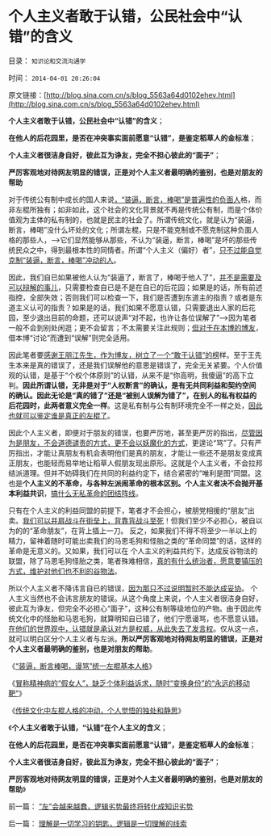 # 个人主义者敢于认错，公民社会中“认错”的含义

目录： `知识论和交流沟通学` 

时间： `2014-04-01 20:26:04` 

原文链接：[http://blog.sina.com.cn/s/blog_5563a64d0102ehev.html](http://blog.sina.com.cn/s/blog_5563a64d0102ehev.html)

**个人主义者敢于认错，公民社会中“认错”的含义**；

**在他人的后花园里，是否在冲突事实面前愿意“认错”，是鉴定稻草人的金标准**；

**个人主义者很洁身自好，彼此互为诤友，完全不担心彼此的“面子”**；

**严厉客观地对待网友明显的错误，正是对个人主义者最明确的鉴别，也是对朋友的帮助**

对于传统公有制中成长的国人来说[，“装逼，断言，棒喝”是普遍性的负面人](../../../2014/3/28/“装逼，断言棒喝，谩骂”统一左棍基本人格.md)格，而非左棍所独有；如非如此，这个社会的文化背景就不再是传统公有制，而是个体价值观为主体的私有制的，也就是民主的社会了。所谓传统文化，就是认为“装逼，断言，棒喝”没什么坏处的文化；所谓左棍，只是不能克制或不愿克制这种负面人格的那些人，——>它们显然能够从那些，不认为“装逼，断言，棒喝”是坏的那些传统民众之中，得到最根本性的同情者。所谓“个人主义（偏好）者”，[只不过能自觉克制“装逼，断言，棒喝”冲动的人](../../../2009/7/26/极左生命力取决于右派的人格心魔.md)。

因此，我们自已如果被他人认为“装逼了，断言了，棒喝于他人了”，[并不是需要及可以辩解的事儿](../../../2010/7/22/每个人要对自已负责，就要对自已的愚蠢轻信负责；.md)，只需要检查自已是不是在自已的后花园；如果是的话，所有前述指控，全部失效；否则我们可以检查一下，我们是否遭到东道主的指责？或者是东道主义认可的指责？如果是的话，我们如果不愿意认错，只需要退出人家的后花园，至少退出目前的命题，还可以说声“对不起，也许让各位误解了”——>因为笔者一般不会到别处闲逛；更不会留言；不太需要关注此规则；[但对于在本博的博友](../../../2013/5/19/所谓“黑粉”，是独立思考的“人权粉”.md)，借本博“讨论”而遭到“误解”则完全适用。

因此笔者要[感谢王朋江先生，作为博友，树立了一个“敢于认错”的榜](../../../2014/3/6/只有苏联模式中的极左端，才会反户籍制度.md)样。至于王先生本来是真的错误了，还是我们误解他的意思是错误了，完全无关紧要。个人价值观的认错，是基于“个权个体原则”的认错，从来不是“你高明，我傻逼”的高下立判。**因此所谓认错，无非是对于“人权断言”的确认，是有无共同利益和契约空间的确认。因此无论是“真的错了”还是“被别人误解为错了”，在别人的私有权益的后花园时，此两者意义完全一样**。这是私有制与公有制环境完全不一样之处，[因此也就可以鉴定谁是真正的左棍了](../../../2013/4/29/鉴定左棍，听其言，不如再观其行.md)。

因此个人主义者，即便对于朋友的错误，也要严厉地，甚至更严厉的指出，[尽管因为是朋友，不会道德谴责的方式，更不会以妖魔化的方式](../../../2011/10/22/原罪就是妖魔化，妖魔化就是扣帽子.md)，更遑论“骂”了。只有严厉指出，才能让真朋友有机会表明他们是真的朋友，才能让一些还不是朋友变成真正朋友，也能轻而易举地让稻草人假朋友现出原形。这就是个人主义者，不会拉邦结派道理。但并不妨碍我们在共同的利益约定下，结合紧密的“唯利是图”同盟。这也是**个人主义的不革命，与各种左派闹革命的根本区别。个人主义者决不会抛开基本利益共识**，[搞什么无私革命的团结阵线](../../../2011/11/13/团结不能代替妥协，人权需要做人的勇气.md)。

只有在个人主义的利益同盟的前提下，笔者才不会担心，被朋党相援的“朋友”出卖。[我们可以并肩战斗在街垒上，背靠背战斗至死](../../../2013/6/15/《独立日》的美国精神：自由人决不放弃既得利益；.md)！但我们至少不必担心，被自以为的的“革命朋友”，在背上插上一刀。
反之，如果我们不得不将至少一半以上的精力，留神着随时可能出卖我们的马恩毛狗和怪胎之类的“革命同盟”的话，这样的革命是无意义的。又如果，我们可以在
个人主义的利益共约下，达成反谷物法的联盟，除了马恩毛狗怪胎之类，笔者殊难相信，[真的有什么统治者，愿意要镇压的方式，维护对他们也不利的谷物法](../../../2014/1/11/大宪章精神“永远的辉格党”的历史轨迹，民主进程的两个时间窗口.md)。

所以个人主义者不降讳言自已的错误，[因为那只不过说明暂时不能达成妥协](../../../2012/4/22/民主不是征服“反革命”的革命.md)。
个人主义当然也不会讳言朋友的错误。从这个角度上来说，个人主义者很洁身自好，彼此互为诤友，但完全不必担心“面子”，这种公有制等级地位的产物。由于因此传统文化中的怪胎和马恩毛狗，就算明知自已错了，他们宁愿谩骂，也不愿意认错。[在他们的世界观中，认错就是承认对方是权威，从此失去了发言权](../../../2011/1/30/狼的斗牙和狗的斗嘴.md)。仅从这一点，就可以明白区分个人主义者与左派。**所以严厉客观地对待网友明显的错误，正是对个人主义者最明确的鉴别，也是对朋友的帮助**。

《[“装逼，断言棒喝，谩骂”统一左棍基本人格](../../../2014/3/28/“装逼，断言棒喝，谩骂”统一左棍基本人格.md)》

《[冒称精神病的“假女人”，缺乏个体利益诉求，随时“变换身份”的“永远的移动靶”](../../../2014/3/29/左棍冒称精神病的“假女人”.md)》

《[传统文化中左棍人格的冲动，个人觉悟的独处和静思](../../../2014/3/31/传统文化中左棍人格的冲动，个人觉悟的独处和静思.md)》

《**个人主义者敢于认错，“认错”在个人主义的含义**；

**在他人的后花园里，是否在冲突事实面前愿意“认错”，是鉴定稻草人的金标准**；

**个人主义者很洁身自好，彼此互为诤友，完全不担心彼此的“面子”**；

**严厉客观地对待网友明显的错误，正是对个人主义者最明确的鉴别，也是对朋友的帮助**》

前一篇： [“左”会越来越蠢，逻辑劣势最终将转化成知识劣势](../../../2014/4/3/“左”会越来越蠢，逻辑劣势最终将转化成知识劣势.md)

后一篇： [理解是一切学习的钥匙，逻辑是一切理解的线索](../../../2014/3/30/理解是一切学习的钥匙，逻辑是一切理解的线索.md)

